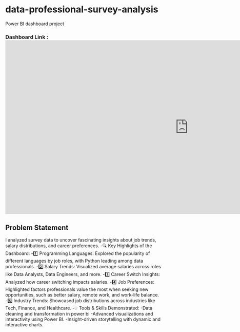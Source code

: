 # data-professional-survey-analysis
 Power BI dashboard project

### Dashboard Link :<iframe title="data survey project" width="1140" height="541.25" src="https://app.powerbi.com/reportEmbed?reportId=e658b010-f1d0-40ed-bfe2-5af924082653&autoAuth=true&ctid=8bb5eb58-6580-4d23-8008-c60e1928d208" frameborder="0" allowFullScreen="true"></iframe>

## Problem Statement

I analyzed survey data to uncover fascinating insights about job trends, salary distributions, and career preferences.
-🔍 Key Highlights of the Dashboard:
-1️⃣ Programming Languages: Explored the popularity of different languages by job roles, with Python leading among data professionals.
-2️⃣ Salary Trends: Visualized average salaries across roles like Data Analysts, Data Engineers, and more.
-3️⃣ Career Switch Insights: Analyzed how career switching impacts salaries.
-4️⃣ Job Preferences: Highlighted factors professionals value the most when seeking new opportunities, such as better salary, remote work, and work-life balance.
-5️⃣ Industry Trends: Showcased job distributions across industries like Tech, Finance, and Healthcare.
-💡 Tools & Skills Demonstrated:
-Data cleaning and transformation in power bi 
-Advanced visualizations and interactivity using Power BI.
-Insight-driven storytelling with dynamic and interactive charts.
